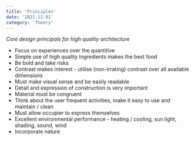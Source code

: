 ```yaml
---
title: 'Principles'
date: '2021-11-01'
category: 'Theory'
---
```


_Core design principals for high quality architecture_

- Focus on experiences over the quantitive
- Simple use of high quality Ingredients makes the best food
- Be bold and take risks
- Contrast makes interest - utilise (non-irrating) contrast over all available dimensions
- Must make visual sense and be easily readable
- Detail and expression of construction is very important
- Material must be congruent
- Think about the user frequent activities, make it easy to use and maintain / clean
- Must allow occupier to express themselves
- Excellent environmental performance - heating / cooling, sun light, shading, sound, wind
- Incorporate nature
